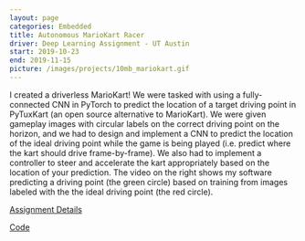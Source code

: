 ```yaml
---
layout: page
categories: Embedded
title: Autonomous MarioKart Racer
driver: Deep Learning Assignment - UT Austin
start: 2019-10-23
end: 2019-11-15
picture: /images/projects/10mb_mariokart.gif
---
```

I created a driverless MarioKart! We were tasked with using a fully-connected CNN in PyTorch to predict the location of a target driving point in PyTuxKart (an open source alternative to MarioKart). We were given gameplay images with circular labels on the correct driving point on the horizon, and we had to design and implement a CNN to predict the location of the ideal driving point while the game is being played (i.e. predict where the kart should drive frame-by-frame). We also had to implement a controller to steer and accelerate the kart appropriately based on the location of your prediction. The video on the right shows my software predicting a driving point (the green circle) based on training from images labeled with the the ideal driving point (the red circle).

[Assignment Details](http://www.philkr.net/dl_class/homework/05/)

[Code](https://github.com/willcray/deep_learning/tree/master/homework4)
